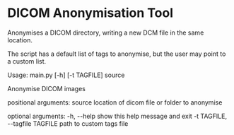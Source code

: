 # DICOM Anonymisation Tool

Anonymises a DICOM directory, writing a new DCM file in the same location.

The script has a default list of tags to anonymise, but the user may point to a custom list.


Usage: main.py [-h] [-t TAGFILE] source

Anonymise DICOM images

positional arguments:
  source                location of dicom file or folder to anonymise

optional arguments:
  -h, --help            show this help message and exit
  -t TAGFILE, --tagfile TAGFILE
                        path to custom tags file


